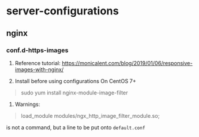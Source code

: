 # server-configurations

## nginx
### conf.d-https-images

1. Reference tutorial:
https://monicalent.com/blog/2019/01/06/responsive-images-with-nginx/

1. Install before using configurations
On CentOS 7+

> sudo yum install nginx-module-image-filter

1. Warnings:
> load_module modules/ngx_http_image_filter_module.so;

is not a command, but a line to be put onto ```default.conf```